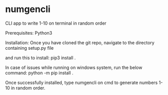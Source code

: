 # numgencli
CLI app to write 1-10 on terminal in random order 

Prerequisites:
Python3

Installation:
Once you have cloned the git repo, navigate to the directory containing setup.py file

and run this to install:
pip3 install . 

In case of issues while running on windows system, run the below command:
python -m pip install .

Once successfully installed, type numgencli on cmd to generate numbers 1-10 in random order.
